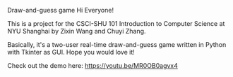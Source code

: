 Draw-and-guess game
Hi Everyone!

This is a project for the CSCI-SHU 101 Introduction to Computer Science at NYU Shanghai by Zixin Wang and Chuyi Zhang.

Basically, it's a two-user real-time draw-and-guess game written in Python with Tkinter as GUI. Hope you would love it!

Check out the demo here: https://youtu.be/MR0OB0agvx4
